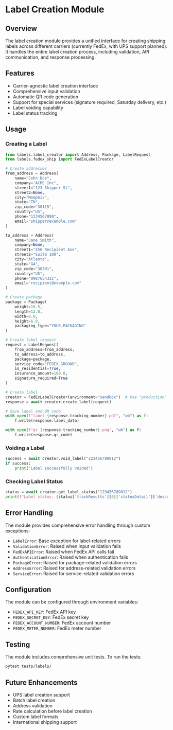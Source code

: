 # Label Creation Module

## Overview
The label creation module provides a unified interface for creating shipping labels across different carriers (currently FedEx, with UPS support planned). It handles the entire label creation process, including validation, API communication, and response processing.

## Features
- Carrier-agnostic label creation interface
- Comprehensive input validation
- Automatic QR code generation
- Support for special services (signature required, Saturday delivery, etc.)
- Label voiding capability
- Label status tracking

## Usage

### Creating a Label
```python
from labels.label_creator import Address, Package, LabelRequest
from labels.fedex_ship import FedExLabelCreator

# Create addresses
from_address = Address(
    name="John Doe",
    company="ACME Inc",
    street1="123 Shipper St",
    street2=None,
    city="Memphis",
    state="TN",
    zip_code="38115",
    country="US",
    phone="1234567890",
    email="shipper@example.com"
)

to_address = Address(
    name="Jane Smith",
    company=None,
    street1="456 Recipient Ave",
    street2="Suite 100",
    city="Atlanta",
    state="GA",
    zip_code="30301",
    country="US",
    phone="0987654321",
    email="recipient@example.com"
)

# Create package
package = Package(
    weight=10.5,
    length=12.0,
    width=8.0,
    height=6.0,
    packaging_type="YOUR_PACKAGING"
)

# Create label request
request = LabelRequest(
    from_address=from_address,
    to_address=to_address,
    package=package,
    service_code="FEDEX_GROUND",
    is_residential=True,
    insurance_amount=100.0,
    signature_required=True
)

# Create label
creator = FedExLabelCreator(environment="sandbox")  # Use "production" for live environment
response = await creator.create_label(request)

# Save label and QR code
with open(f"label_{response.tracking_number}.pdf", "wb") as f:
    f.write(response.label_data)

with open(f"qr_{response.tracking_number}.png", "wb") as f:
    f.write(response.qr_code)
```

### Voiding a Label
```python
success = await creator.void_label("123456789012")
if success:
    print("Label successfully voided")
```

### Checking Label Status
```python
status = await creator.get_label_status("123456789012")
print(f"Label status: {status['trackResults'][0]['statusDetail']['description']}")
```

## Error Handling
The module provides comprehensive error handling through custom exceptions:

- `LabelError`: Base exception for label-related errors
- `ValidationError`: Raised when input validation fails
- `FedExAPIError`: Raised when FedEx API calls fail
- `AuthenticationError`: Raised when authentication fails
- `PackageError`: Raised for package-related validation errors
- `AddressError`: Raised for address-related validation errors
- `ServiceError`: Raised for service-related validation errors

## Configuration
The module can be configured through environment variables:

- `FEDEX_API_KEY`: FedEx API key
- `FEDEX_SECRET_KEY`: FedEx secret key
- `FEDEX_ACCOUNT_NUMBER`: FedEx account number
- `FEDEX_METER_NUMBER`: FedEx meter number

## Testing
The module includes comprehensive unit tests. To run the tests:

```bash
pytest tests/labels/
```

## Future Enhancements
- UPS label creation support
- Batch label creation
- Address validation
- Rate calculation before label creation
- Custom label formats
- International shipping support 